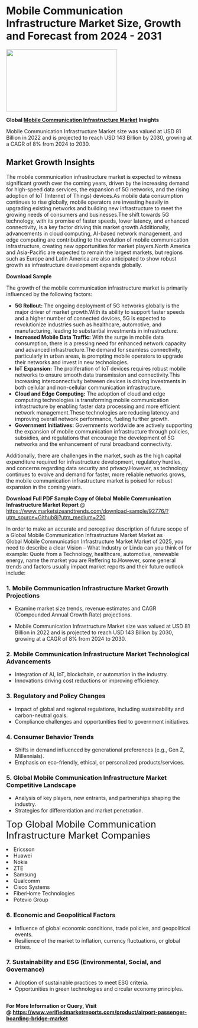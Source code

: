 <H1>Mobile Communication Infrastructure Market Size, Growth and Forecast from 2024 - 2031</H1><img class="aligncenter size-medium wp-image-584254" src="https://thirdeyenews.in/wp-content/uploads/2024/09/Global-Market-Research-300x168.jpeg" alt="" width="300" height="168" /><p><strong>Global&nbsp;<a href="https://www.marketsizeandtrends.com/download-sample/92776/?utm_source=Github8j?utm_medium=220">Mobile Communication Infrastructure Market</a> Insights</strong></p><p>Mobile Communication Infrastructure Market size was valued at USD 81 Billion in 2022 and is projected to reach USD 143 Billion by 2030, growing at a CAGR of 8% from 2024 to 2030.</p><p><h2>Market Growth Insights</h2> <p>The mobile communication infrastructure market is expected to witness significant growth over the coming years, driven by the increasing demand for high-speed data services, the expansion of 5G networks, and the rising adoption of IoT (Internet of Things) devices.As mobile data consumption continues to rise globally, mobile operators are investing heavily in upgrading existing networks and building new infrastructure to meet the growing needs of consumers and businesses.The shift towards 5G technology, with its promise of faster speeds, lower latency, and enhanced connectivity, is a key factor driving this market growth.Additionally, advancements in cloud computing, AI-based network management, and edge computing are contributing to the evolution of mobile communication infrastructure, creating new opportunities for market players.North America and Asia-Pacific are expected to remain the largest markets, but regions such as Europe and Latin America are also anticipated to show robust growth as infrastructure development expands globally.</p> <p><strong>Download Sample</strong></p> <p>The growth of the mobile communication infrastructure market is primarily influenced by the following factors:</p> <ul> <li><strong>5G Rollout:</strong> The ongoing deployment of 5G networks globally is the major driver of market growth.With its ability to support faster speeds and a higher number of connected devices, 5G is expected to revolutionize industries such as healthcare, automotive, and manufacturing, leading to substantial investments in infrastructure.</li> <li><strong>Increased Mobile Data Traffic:</strong> With the surge in mobile data consumption, there is a pressing need for enhanced network capacity and advanced infrastructure.The demand for seamless connectivity, particularly in urban areas, is prompting mobile operators to upgrade their networks and invest in new technologies.</li> <li><strong>IoT Expansion:</strong> The proliferation of IoT devices requires robust mobile networks to ensure smooth data transmission and connectivity.This increasing interconnectivity between devices is driving investments in both cellular and non-cellular communication infrastructure.</li> <li><strong>Cloud and Edge Computing:</strong> The adoption of cloud and edge computing technologies is transforming mobile communication infrastructure by enabling faster data processing and more efficient network management.These technologies are reducing latency and improving overall network performance, fueling further growth.</li> <li><strong>Government Initiatives:</strong> Governments worldwide are actively supporting the expansion of mobile communication infrastructure through policies, subsidies, and regulations that encourage the development of 5G networks and the enhancement of rural broadband connectivity.</li> </ul> <p>Additionally, there are challenges in the market, such as the high capital expenditure required for infrastructure development, regulatory hurdles, and concerns regarding data security and privacy.However, as technology continues to evolve and demand for faster, more reliable networks grows, the mobile communication infrastructure market is poised for robust expansion in the coming years.</p> <p><span class=""><strong>Download Full PDF Sample Copy of Global Mobile Communication Infrastructure Market Report</strong> @ <a href="https://www.marketsizeandtrends.com/download-sample/92776/?utm_source=Github8j?utm_medium=220" target="_blank">https://www.marketsizeandtrends.com/download-sample/92776/?utm_source=Github8j?utm_medium=220</a></span></p><p>In order to make an accurate and perceptive description of future scope of a Global&nbsp;Mobile Communication Infrastructure Market Market as Global&nbsp;Mobile Communication Infrastructure Market Market of 2025, you need to describe a clear Vision &ndash; What Industry or Linda can you think of for example: Quote from a Technology, healthcare, automotive, renewable energy, name the market you are Reffering to.However, some general trends and factors usually impact market reports and their future outlook include:</p><h3>1.&nbsp;<strong>Mobile Communication Infrastructure Market Growth Projections</strong></h3><ul><li>Examine market size trends, revenue estimates and CAGR (Compounded Annual Growth Rate) projections.</li><li><p>Mobile Communication Infrastructure Market size was valued at USD 81 Billion in 2022 and is projected to reach USD 143 Billion by 2030, growing at a CAGR of 8% from 2024 to 2030.</p></li></ul><h3>2.&nbsp;<strong>Mobile Communication Infrastructure Market Technological Advancements</strong></h3><ul><li>Integration of AI, IoT, blockchain, or automation in the industry.</li><li>Innovations driving cost reductions or improving efficiency.</li></ul><h3>3.&nbsp;<strong>Regulatory and Policy Changes</strong></h3><ul><li>Impact of global and regional regulations, including sustainability and carbon-neutral goals.</li><li>Compliance challenges and opportunities tied to government initiatives.</li></ul><h3>4.&nbsp;<strong>Consumer Behavior Trends</strong></h3><ul><li>Shifts in demand influenced by generational preferences (e.g., Gen Z, Millennials).</li><li>Emphasis on eco-friendly, ethical, or personalized products/services.</li></ul><h3>5.&nbsp;<strong>Global Mobile Communication Infrastructure Market Competitive Landscape</strong></h3><ul><li>Analysis of key players, new entrants, and partnerships shaping the industry.</li><li>Strategies for differentiation and market penetration.</li></ul><p data-pm-slice="1 1 []"><span style="color: inherit; font-family: inherit; font-size: 25px;">Top Global Mobile Communication Infrastructure Market Companies</span></p><div class="" data-test-id=""><p><li>Ericsson</li><li> Huawei</li><li> Nokia</li><li> ZTE</li><li> Samsung</li><li> Qualcomm</li><li> Cisco Systems</li><li> FiberHome Technologies</li><li> Potevio Group</li></p></div><h3>6.&nbsp;<strong>Economic and Geopolitical Factors</strong></h3><ul><li>Influence of global economic conditions, trade policies, and geopolitical events.</li><li>Resilience of the market to inflation, currency fluctuations, or global crises.</li></ul><h3>7.&nbsp;<strong>Sustainability and ESG (Environmental, Social, and Governance)</strong></h3><ul><li>Adoption of sustainable practices to meet ESG criteria.</li><li>Opportunities in green technologies and circular economy principles.</li></ul><h2><strong style="font-size: 14px;">For More Information or Query, Visit @&nbsp;</strong><a style="background-color: #ffffff; font-size: 14px;" href="https://www.marketsizeandtrends.com/report/mobile-communication-infrastructure-market/" target="_blank">https://www.verifiedmarketreports.com/product/airport-passenger-boarding-bridge-market</a></h2>